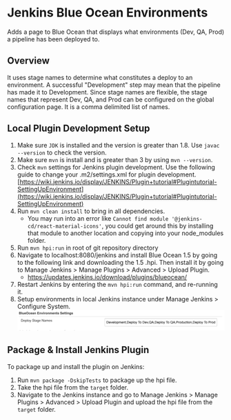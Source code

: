 # Jenkins Blue Ocean Environments

Adds a page to Blue Ocean that displays what environments (Dev, QA, Prod) a pipeline has been deployed to.

## Overview

It uses stage names to determine what constitutes a deploy to an environment.  A successful "Development" step may mean
that the pipeline has made it to Development. Since stage names are flexible, the stage names that represent Dev, QA,
and Prod can be configured on the global configuration page.  It is a comma delimited list of names. 

## Local Plugin Development Setup

1. Make sure `JDK` is installed and the version is greater than 1.8. Use `javac --version` to check the version.
2. Make sure `mvn` is install and is greater than 3 by using `mvn --version`.
3. Check `mvn` settings for Jenkins plugin development.  Use the following guide to change your .m2/settings.xml for plugin development. [https://wiki.jenkins.io/display/JENKINS/Plugin+tutorial#Plugintutorial-SettingUpEnvironment](https://wiki.jenkins.io/display/JENKINS/Plugin+tutorial#Plugintutorial-SettingUpEnvironment)
4. Run `mvn clean install` to bring in all dependencies.
    * You may run into an error like `Cannot find module '@jenkins-cd/react-material-icons'`, you could get around this by installing that module to another location and copying into your node_modules folder.
5. Run `mvn hpi:run` in root of git repository directory
6. Navigate to localhost:8080/jenkins and install Blue Ocean 1.5 by going to the following link and downloading the 1.5 .hpi. Then install it by going to Manage Jenkins > Manage Plugins > Advanced > Upload Plugin.
    * https://updates.jenkins.io/download/plugins/blueocean/
7. Restart Jenkins by entering the `mvn hpi:run` command, and re-running it.
8. Setup environments in local Jenkins instance under Manage Jenkins > Configure System.
    ![Alt text](/docs/environmentsetup.png)

## Package & Install Jenkins Plugin
To package up and install the plugin on Jenkins:
1. Run `mvn package -DskipTests` to package up the hpi file.
2. Take the hpi file from the `target` folder.
2. Navigate to the Jenkins instance and go to Manage Jenkins > Manage Plugins > Advanced > Upload Plugin and upload the hpi file from the `target` folder.